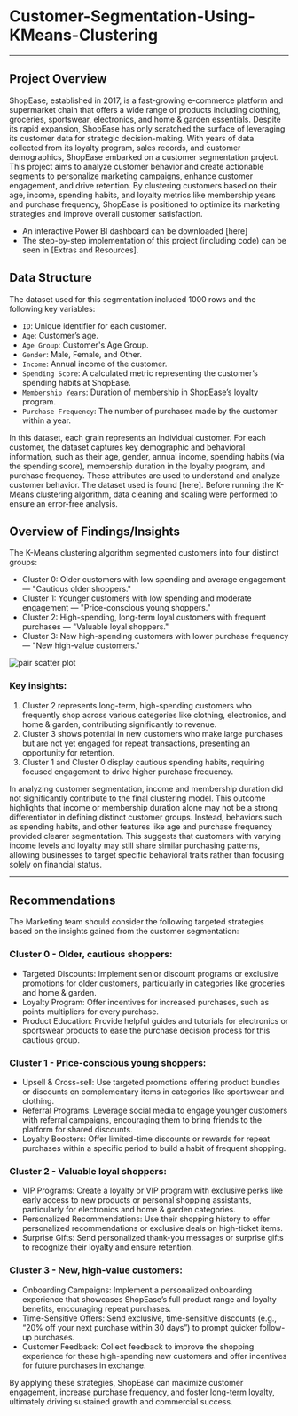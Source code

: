 # Customer-Segmentation-Using-KMeans-Clustering
---
## Project Overview

ShopEase, established in 2017, is a fast-growing e-commerce platform and supermarket chain that offers a wide range of products including clothing, groceries, sportswear, electronics, and home & garden essentials. Despite its rapid expansion, ShopEase has only scratched the surface of leveraging its customer data for strategic decision-making.
With years of data collected from its loyalty program, sales records, and customer demographics, ShopEase embarked on a customer segmentation project. This project aims to analyze customer behavior and create actionable segments to personalize marketing campaigns, enhance customer engagement, and drive retention. By clustering customers based on their age, income, spending habits, and loyalty metrics like membership years and purchase frequency, ShopEase is positioned to optimize its marketing strategies and improve overall customer satisfaction.

- An interactive Power BI dashboard can be downloaded [here]
- The step-by-step implementation of this project (including code) can be seen in [Extras and Resources].

## Data Structure
The dataset used for this segmentation included 1000 rows and the following key variables:

- `ID`: Unique identifier for each customer.
- `Age`: Customer’s age.
- `Age Group`: Customer's Age Group.
- `Gender`: Male, Female, and Other.
- `Income`: Annual income of the customer.
- `Spending Score`: A calculated metric representing the customer’s spending habits at ShopEase.
- `Membership Years`: Duration of membership in ShopEase’s loyalty program.
- `Purchase Frequency`: The number of purchases made by the customer within a year.

In this dataset, each grain represents an individual customer. For each customer, the dataset captures key demographic and behavioral information, such as their age, gender, annual income, spending habits (via the spending score), membership duration in the loyalty program, and purchase frequency. These attributes are used to understand and analyze customer behavior. The dataset used is found [here].
Before running the K-Means clustering algorithm, data cleaning and scaling were performed to ensure an error-free analysis.

## Overview of Findings/Insights
The K-Means clustering algorithm segmented customers into four distinct groups:

- Cluster 0: Older customers with low spending and average engagement — "Cautious older shoppers."
- Cluster 1: Younger customers with low spending and moderate engagement — "Price-conscious young shoppers."
- Cluster 2: High-spending, long-term loyal customers with frequent purchases — "Valuable loyal shoppers."
- Cluster 3: New high-spending customers with lower purchase frequency — "New high-value customers."

![pair scatter plot](https://github.com/user-attachments/assets/80bff89d-508f-4b99-a025-f54e0bdd0716)

### Key insights: ###
1. Cluster 2 represents long-term, high-spending customers who frequently shop across various categories like clothing, electronics, and home & garden, contributing significantly to revenue.
2. Cluster 3 shows potential in new customers who make large purchases but are not yet engaged for repeat transactions, presenting an opportunity for retention.
3. Cluster 1 and Cluster 0 display cautious spending habits, requiring focused engagement to drive higher purchase frequency.

In analyzing customer segmentation, income and membership duration did not significantly contribute to the final clustering model. This outcome highlights that income or membership duration alone may not be a strong differentiator in defining distinct customer groups. Instead, behaviors such as spending habits, and other features like age and purchase frequency provided clearer segmentation. This suggests that customers with varying income levels and loyalty may still share similar purchasing patterns, allowing businesses to target specific behavioral traits rather than focusing solely on financial status.

---
## Recommendations
The Marketing team should consider the following targeted strategies based on the insights gained from the customer segmentation:

### Cluster 0 - Older, cautious shoppers:
- Targeted Discounts: Implement senior discount programs or exclusive promotions for older customers, particularly in categories like groceries and home & garden.
- Loyalty Program: Offer incentives for increased purchases, such as points multipliers for every purchase.
- Product Education: Provide helpful guides and tutorials for electronics or sportswear products to ease the purchase decision process for this cautious group.

### Cluster 1 - Price-conscious young shoppers:
- Upsell & Cross-sell: Use targeted promotions offering product bundles or discounts on complementary items in categories like sportswear and clothing.
- Referral Programs: Leverage social media to engage younger customers with referral campaigns, encouraging them to bring friends to the platform for shared discounts.
- Loyalty Boosters: Offer limited-time discounts or rewards for repeat purchases within a specific period to build a habit of frequent shopping.

### Cluster 2 - Valuable loyal shoppers:
- VIP Programs: Create a loyalty or VIP program with exclusive perks like early access to new products or personal shopping assistants, particularly for electronics and home & garden categories.
- Personalized Recommendations: Use their shopping history to offer personalized recommendations or exclusive deals on high-ticket items.
- Surprise Gifts: Send personalized thank-you messages or surprise gifts to recognize their loyalty and ensure retention.

### Cluster 3 - New, high-value customers:
- Onboarding Campaigns: Implement a personalized onboarding experience that showcases ShopEase’s full product range and loyalty benefits, encouraging repeat purchases.
- Time-Sensitive Offers: Send exclusive, time-sensitive discounts (e.g., “20% off your next purchase within 30 days”) to prompt quicker follow-up purchases.
- Customer Feedback: Collect feedback to improve the shopping experience for these high-spending new customers and offer incentives for future purchases in exchange.

By applying these strategies, ShopEase can maximize customer engagement, increase purchase frequency, and foster long-term loyalty, ultimately driving sustained growth and commercial success.
